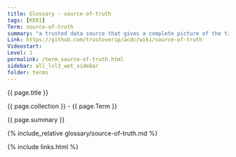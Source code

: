 ```yaml
---
title: Glossary - source-of-truth
tags: [KERI]
Term: source-of-truth
summary: "a trusted data source that gives a complete picture of the truth about a data object."
Link: https://github.com/trustoverip/acdc/wiki/source-of-truth
Videostart: 
Level: 1
permalink: /term_source-of-truth.html
sidebar: all_lvl3_wot_sidebar
folder: terms
---
```

{{ page.title }}

{{ page.collection }} - {{ page.Term }}

   {{ page.summary }}

{% include_relative glossary/source-of-truth.md %}

 {% include links.html %} 
